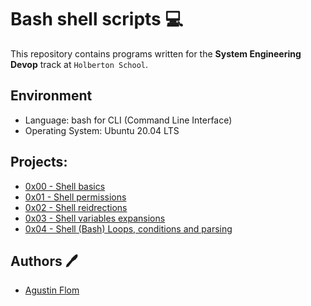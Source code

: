 # Bash shell scripts :computer:

This repository contains programs written for the **System Engineering Devop** track at `Holberton School`. 

## Environment 
* Language: bash for CLI (Command Line Interface)
* Operating System: Ubuntu 20.04 LTS 

## Projects:

* [0x00 - Shell basics](./0x00-shell_basics)
* [0x01 - Shell permissions](./0x01-shell_permissions)
* [0x02 - Shell reidrections](./0x02-shell_redirections)
* [0x03 - Shell variables expansions](./0x03-shell_variables_expansions)
* [0x04 - Shell (Bash) Loops, conditions and parsing](./0x04-loops_conditions_and_parsing)

## Authors :pen:

* [Agustin Flom](https://www.linkedin.com/in/agustin-f/)
